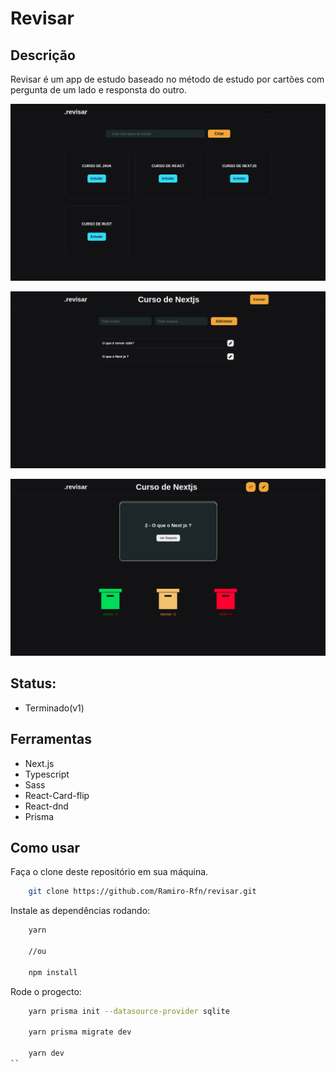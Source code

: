 # Revisar

## Descrição
Revisar é um app de estudo baseado no método de estudo por cartões com pergunta de um lado e responsta do outro.

![](revisar_home.png)

![](revisar_studyPlan.png)

![](revisar_study.png)


## Status:
 - Terminado(v1)

## Ferramentas
- Next.js
- Typescript
- Sass
- React-Card-flip
- React-dnd
- Prisma

## Como usar

Faça o clone deste repositório em sua máquina.

```bash
    git clone https://github.com/Ramiro-Rfn/revisar.git

````

Instale as dependências rodando:
```bash
    yarn 

    //ou

    npm install
````

Rode o progecto:
```bash
    yarn prisma init --datasource-provider sqlite

    yarn prisma migrate dev 

    yarn dev
``